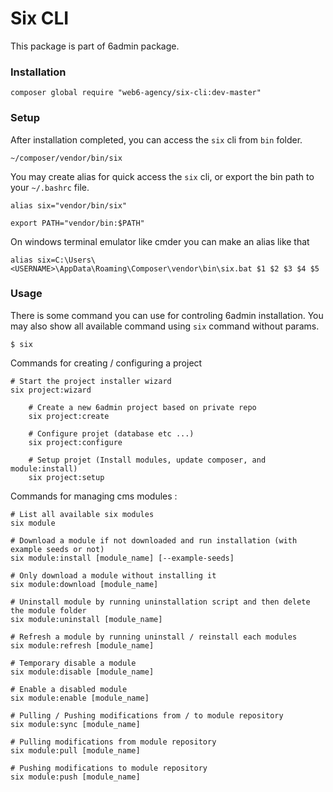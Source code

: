 Six CLI
===========

This package is part of 6admin package.

### Installation

```shell
composer global require "web6-agency/six-cli:dev-master"
```

### Setup

After installation completed, you can access the `six` cli from `bin` folder.

```
~/composer/vendor/bin/six
```

You may create alias for quick access the `six` cli, or export the bin path to your `~/.bashrc` file.

```shell
alias six="vendor/bin/six"

export PATH="vendor/bin:$PATH"
```

On windows terminal emulator like cmder you can make an alias like that

```shell
alias six=C:\Users\<USERNAME>\AppData\Roaming\Composer\vendor\bin\six.bat $1 $2 $3 $4 $5
```

### Usage

There is some command you can use for controling 6admin installation.
You may also show all available command using `six` command without params.

```shell
$ six
```

Commands for creating / configuring a project

```shell
# Start the project installer wizard
six project:wizard
	
	# Create a new 6admin project based on private repo
	six project:create
	
	# Configure projet (database etc ...)
	six project:configure
	
	# Setup projet (Install modules, update composer, and module:install)
	six project:setup	
```

Commands for managing cms modules :

```shell
# List all available six modules
six module

# Download a module if not downloaded and run installation (with example seeds or not)
six module:install [module_name] [--example-seeds]

# Only download a module without installing it
six module:download [module_name]

# Uninstall module by running uninstallation script and then delete the module folder
six module:uninstall [module_name]

# Refresh a module by running uninstall / reinstall each modules
six module:refresh [module_name]

# Temporary disable a module
six module:disable [module_name]

# Enable a disabled module
six module:enable [module_name]

# Pulling / Pushing modifications from / to module repository
six module:sync [module_name]

# Pulling modifications from module repository
six module:pull [module_name]

# Pushing modifications to module repository
six module:push [module_name]
```
